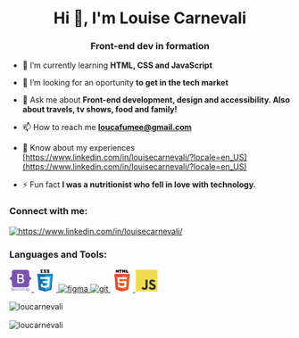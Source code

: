 <h1 align="center">Hi 👋, I'm Louise Carnevali</h1>
<h3 align="center">Front-end dev in formation</h3>

- 🌱 I’m currently learning **HTML, CSS and JavaScript**

- 🤝 I’m looking for an oportunity **to get in the tech market**

- 💬 Ask me about **Front-end development, design and accessibility. Also about travels, tv shows, food and family!**

- 📫 How to reach me **loucafumee@gmail.com**

- 📄 Know about my experiences [https://www.linkedin.com/in/louisecarnevali/?locale=en_US](https://www.linkedin.com/in/louisecarnevali/?locale=en_US)

- ⚡ Fun fact **I was a nutritionist who fell in love with technology.**

<h3 align="left">Connect with me:</h3>
<p align="left">
<a href="https://linkedin.com/in/https://www.linkedin.com/in/louisecarnevali/" target="blank"><img align="center" src="https://raw.githubusercontent.com/rahuldkjain/github-profile-readme-generator/master/src/images/icons/Social/linked-in-alt.svg" alt="https://www.linkedin.com/in/louisecarnevali/" height="30" width="40" /></a>
</p>

<h3 align="left">Languages and Tools:</h3>
<p align="left"> <a href="https://getbootstrap.com" target="_blank" rel="noreferrer"> <img src="https://raw.githubusercontent.com/devicons/devicon/master/icons/bootstrap/bootstrap-plain-wordmark.svg" alt="bootstrap" width="40" height="40"/> </a> <a href="https://www.w3schools.com/css/" target="_blank" rel="noreferrer"> <img src="https://raw.githubusercontent.com/devicons/devicon/master/icons/css3/css3-original-wordmark.svg" alt="css3" width="40" height="40"/> </a> <a href="https://www.figma.com/" target="_blank" rel="noreferrer"> <img src="https://www.vectorlogo.zone/logos/figma/figma-icon.svg" alt="figma" width="40" height="40"/> </a> <a href="https://git-scm.com/" target="_blank" rel="noreferrer"> <img src="https://www.vectorlogo.zone/logos/git-scm/git-scm-icon.svg" alt="git" width="40" height="40"/> </a> <a href="https://www.w3.org/html/" target="_blank" rel="noreferrer"> <img src="https://raw.githubusercontent.com/devicons/devicon/master/icons/html5/html5-original-wordmark.svg" alt="html5" width="40" height="40"/> </a> <a href="https://developer.mozilla.org/en-US/docs/Web/JavaScript" target="_blank" rel="noreferrer"> <img src="https://raw.githubusercontent.com/devicons/devicon/master/icons/javascript/javascript-original.svg" alt="javascript" width="40" height="40"/> </a> </p>

<p><img align="center" src="https://github-readme-stats.vercel.app/api/top-langs?username=loucarnevali&show_icons=true&locale=en&layout=compact" alt="loucarnevali" /></p>

<p><img align="center" src="https://github-readme-streak-stats.herokuapp.com/?user=loucarnevali&" alt="loucarnevali" /></p>
